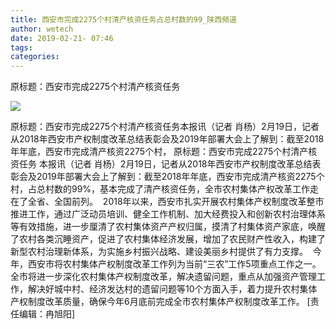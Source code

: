 ```yaml
---
title: 西安市完成2275个村清产核资任务占总村数的99_陕西频道
author: wetech
date: 2019-02-21- 07:46
tags: 
categories: 
---
```

原标题：西安市完成2275个村清产核资任务
<!-- more -->
                
<img align="center" border="0" src="http://p2.ifengimg.com/a/2016/0810/204c433878d5cf9size1_w16_h16.png" />
                
            
原标题：西安市完成2275个村清产核资任务本报讯（记者 肖杨）2月19日，记者从2018年西安市产权制度改革总结表彰会及2019年部署大会上了解到：截至2018年年底，西安市完成清产核资2275个村，
原标题：西安市完成2275个村清产核资任务
本报讯（记者 肖杨）2月19日，记者从2018年西安市产权制度改革总结表彰会及2019年部署大会上了解到：截至2018年年底，西安市完成清产核资2275个村，占总村数的99%，基本完成了清产核资任务，全市农村集体产权改革工作走在了全省、全国前列。 
2018年以来，西安市扎实开展农村集体产权制度改革整市推进工作，通过广泛动员培训、健全工作机制、加大经费投入和创新农村治理体系等有效措施，进一步厘清了农村集体资产产权归属，摸清了村集体资产家底，唤醒了农村各类沉睡资产，促进了农村集体经济发展，增加了农民财产性收入，构建了新型农村治理新体系，为实施乡村振兴战略、建设美丽乡村提供了有力支撑。 
今年，西安市将农村集体产权制度改革工作列为当前“三农”工作5项重点工作之一。全市将进一步深化农村集体产权制度改革，解决遗留问题，重点从加强资产管理工作，解决好城中村、经济发达村的遗留问题等10个方面入手，着力提升农村集体产权制度改革质量，确保今年6月底前完成全市农村集体产权制度改革工作。
[责任编辑：冉旭阳]
            

